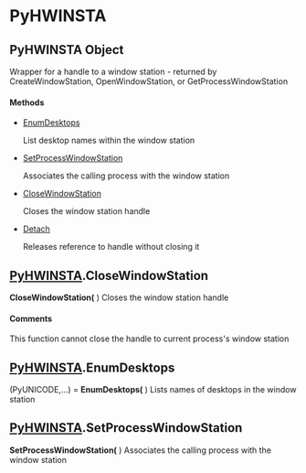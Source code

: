 # PyHWINSTA

## PyHWINSTA Object

Wrapper for a handle to a window station - returned by CreateWindowStation, OpenWindowStation, or GetProcessWindowStation

#### Methods


  - [EnumDesktops](PyHWINSTA.md#pyhwinstaenumdesktops)

    List desktop names within the window station&nbsp;

  - [SetProcessWindowStation](PyHWINSTA.md#pyhwinstasetprocesswindowstation)

    Associates the calling process with the window station&nbsp;

  - [CloseWindowStation](PyHWINSTA.md#pyhwinstaclosewindowstation)

    Closes the window station handle&nbsp;

  - [Detach](PyHWINSTA.md#pyhwinstadetach)

    Releases reference to handle without closing it&nbsp;

## [PyHWINSTA](#pyhwinsta)\.CloseWindowStation

 **CloseWindowStation\(** \)
Closes the window station handle

#### Comments
This function cannot close the handle to current process's window station

## [PyHWINSTA](#pyhwinsta)\.EnumDesktops

\(PyUNICODE,\.\.\.\) \= **EnumDesktops\(** \)
Lists names of desktops in the window station

## [PyHWINSTA](#pyhwinsta)\.SetProcessWindowStation

 **SetProcessWindowStation\(** \)
Associates the calling process with the window station